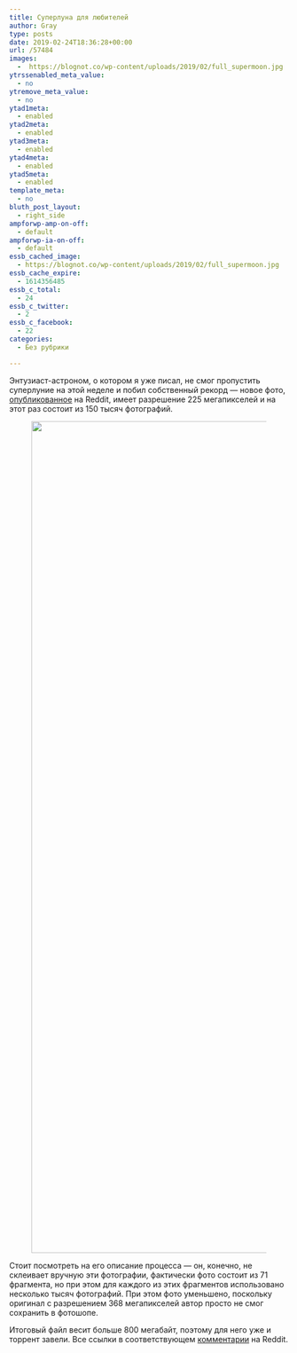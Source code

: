 ```yaml
---
title: Суперлуна для любителей
author: Gray
type: posts
date: 2019-02-24T18:36:28+00:00
url: /57484
images:
  -  https://blognot.co/wp-content/uploads/2019/02/full_supermoon.jpg
ytrssenabled_meta_value:
  - no
ytremove_meta_value:
  - no
ytad1meta:
  - enabled
ytad2meta:
  - enabled
ytad3meta:
  - enabled
ytad4meta:
  - enabled
ytad5meta:
  - enabled
template_meta:
  - no
bluth_post_layout:
  - right_side
ampforwp-amp-on-off:
  - default
ampforwp-ia-on-off:
  - default
essb_cached_image:
  - https://blognot.co/wp-content/uploads/2019/02/full_supermoon.jpg
essb_cache_expire:
  - 1614356485
essb_c_total:
  - 24
essb_c_twitter:
  - 2
essb_c_facebook:
  - 22
categories:
  - Без рубрики

---
```








Энтузиаст-астроном, о котором я уже писал, не смог пропустить суперлуние на этой неделе и побил собственный рекорд — новое фото, [опубликованное][1] на Reddit, имеет разрешение 225 мегапикселей и на этот раз состоит из 150 тысяч фотографий.<figure class="wp-block-image">

<img data-attachment-id="57485" data-permalink="https://blognot.co/57484/full_supermoon" data-orig-file="https://i1.wp.com/blognot.co/wp-content/uploads/2019/02/full_supermoon.jpg?fit=1500%2C1500&ssl=1" data-orig-size="1500,1500" data-comments-opened="1" data-image-meta="{&quot;aperture&quot;:&quot;0&quot;,&quot;credit&quot;:&quot;&quot;,&quot;camera&quot;:&quot;&quot;,&quot;caption&quot;:&quot;&quot;,&quot;created_timestamp&quot;:&quot;0&quot;,&quot;copyright&quot;:&quot;&quot;,&quot;focal_length&quot;:&quot;0&quot;,&quot;iso&quot;:&quot;0&quot;,&quot;shutter_speed&quot;:&quot;0&quot;,&quot;title&quot;:&quot;&quot;,&quot;orientation&quot;:&quot;0&quot;}" data-image-title="full_supermoon" data-image-description="" data-medium-file="https://i1.wp.com/blognot.co/wp-content/uploads/2019/02/full_supermoon.jpg?fit=300%2C300&ssl=1" data-large-file="https://i1.wp.com/blognot.co/wp-content/uploads/2019/02/full_supermoon.jpg?fit=740%2C740&ssl=1" width="1500" height="1500" src="https://i2.wp.com/blognot.co/wp-content/uploads/2019/02/full_supermoon.jpg?fit=740%2C740&ssl=1" alt="" class="wp-image-57485" srcset="https://i1.wp.com/blognot.co/wp-content/uploads/2019/02/full_supermoon.jpg?w=1500&ssl=1 1500w, https://i1.wp.com/blognot.co/wp-content/uploads/2019/02/full_supermoon.jpg?resize=150%2C150&ssl=1 150w, https://i1.wp.com/blognot.co/wp-content/uploads/2019/02/full_supermoon.jpg?resize=300%2C300&ssl=1 300w, https://i1.wp.com/blognot.co/wp-content/uploads/2019/02/full_supermoon.jpg?resize=768%2C768&ssl=1 768w, https://i1.wp.com/blognot.co/wp-content/uploads/2019/02/full_supermoon.jpg?resize=1024%2C1024&ssl=1 1024w, https://i1.wp.com/blognot.co/wp-content/uploads/2019/02/full_supermoon.jpg?resize=60%2C60&ssl=1 60w, https://i1.wp.com/blognot.co/wp-content/uploads/2019/02/full_supermoon.jpg?resize=500%2C500&ssl=1 500w, https://i1.wp.com/blognot.co/wp-content/uploads/2019/02/full_supermoon.jpg?resize=800%2C800&ssl=1 800w, https://i1.wp.com/blognot.co/wp-content/uploads/2019/02/full_supermoon.jpg?resize=200%2C200&ssl=1 200w, https://i1.wp.com/blognot.co/wp-content/uploads/2019/02/full_supermoon.jpg?w=1200&ssl=1 1200w" sizes="(max-width: 740px) 100vw, 740px" /> </figure> 

Стоит посмотреть на его описание процесса — он, конечно, не склеивает вручную эти фотографии, фактически фото состоит из 71 фрагмента, но при этом для каждого из этих фрагментов использовано несколько тысяч фотографий. При этом фото уменьшено, поскольку оригинал с разрешением 368 мегапикселей автор просто не смог сохранить в фотошопе.

Итоговый файл весит больше 800 мегабайт, поэтому для него уже и торрент завели. Все ссылки в соответствующем [комментарии][2] на Reddit.

 [1]: https://www.reddit.com/r/space/comments/au1v8e/i_made_a_225_megapixel_shot_of_this_weeks/
 [2]: https://www.reddit.com/r/space/comments/au1v8e/i_made_a_225_megapixel_shot_of_this_weeks/eh4z3hl/